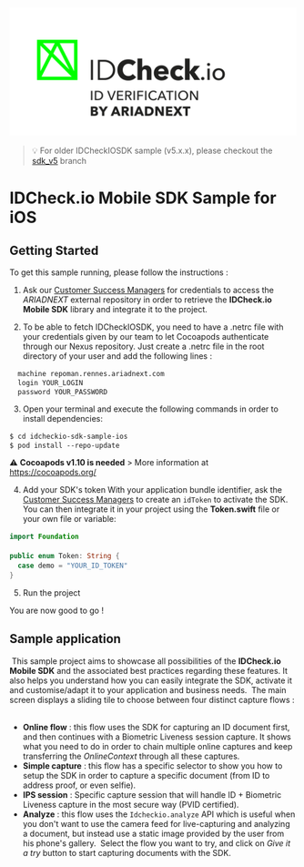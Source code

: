 ![ARIADNEXT Logo](img/logo.png)

> 💡 For older IDCheckIOSDK sample (v5.x.x), please checkout the [sdk_v5](https://github.com/ariadnext/IDCHECK.IO_SDK-example-iOS/tree/sdk_v5) branch

# IDCheck.io Mobile SDK Sample for iOS

## Getting Started

To get this sample running, please follow the instructions :

 1. Ask our [Customer Success Managers](mailto:csm@ariadnext.com) for credentials to access the *ARIADNEXT* external repository in order to retrieve the **IDCheck.io Mobile SDK** library and integrate it to the project.

 2. To be able to fetch IDCheckIOSDK, you need to have a .netrc file with your credentials given by our team to let Cocoapods authenticate through our Nexus repository.
Just create a .netrc file in the root directory of your user and add the following lines :

  ```
    machine repoman.rennes.ariadnext.com
    login YOUR_LOGIN
    password YOUR_PASSWORD
  ```

3. Open your terminal and execute the following commands in order to install dependencies:

  ```shell
  $ cd idcheckio-sdk-sample-ios
  $ pod install --repo-update
  ```

  ⚠️ **Cocoapods v1.10 is needed** > More information at https://cocoapods.org/

4. Add your SDK's token
  With your application bundle identifier, ask the [Customer Success Managers](mailto:csm@ariadnext.com) to create an `idToken` to activate the SDK. You can then integrate it in your project using the **Token.swift** file or your own file or variable:

  ```swift
  import Foundation

  public enum Token: String {
    case demo = "YOUR_ID_TOKEN"
  }
  ```

5. Run the project

You are now good to go !

## Sample application
​
This sample project aims to showcase all possibilities of the **IDCheck.io Mobile SDK** and the associated best practices regarding these features. It also helps you understand how you can easily integrate the SDK, activate it and customise/adapt it to your application and business needs.
​
The main screen displays a sliding tile to choose between four distinct capture flows :
​
 - **Online flow** : this flow uses the SDK for capturing an ID document first, and then continues with a Biometric Liveness session capture. It shows what you need to do in order to chain multiple online captures and keep transferring the *OnlineContext* through all these captures.
 - **Simple capture** : this flow has a specific selector to show you how to setup the SDK in order to capture a specific document (from ID to address proof, or even selfie).
 - **IPS session** : Specific capture session that will handle ID + Biometric Liveness capture in the most secure way (PVID certified).
 - **Analyze** : this flow uses the `Idcheckio.analyze` API which is useful when you don't want to use the camera feed for live-capturing and analyzing a document, but instead use a static image provided by the user from his phone's gallery.
​
Select the flow you want to try, and click on *Give it a try* button to start capturing documents with the SDK.